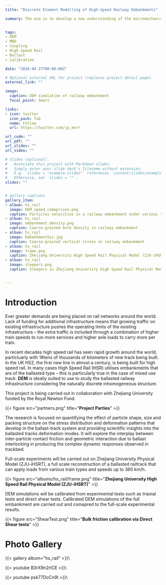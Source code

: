```yaml
---
title: "Discrete Element Modelling of High-Speed Railway Embankments"

summary: The aim is to develop a new understanding of the micromechanics of railway trackbed subjected to dynamic loads induced by high speed trains. This should lead to safer design of high-speed railway systems which require less maintenance and, therefore, are more sustainable.

 
tags:
- DEM
- MBD
- Coupling
- High Speed Rail
- Ballast
- Calibration

date: "2016-04-27T00:00:00Z"

# Optional external URL for project (replaces project detail page).
external_link: ""

image:
  caption: DEM simulation of railway embankment
  focal_point: Smart

links:
- icon: twitter
  icon_pack: fab
  name: Follow
  url: https://twitter.com/jp_morr

url_code: ""
url_pdf: ""
url_slides: ""
url_video: ""

# Slides (optional).
#   Associate this project with Markdown slides.
#   Simply enter your slide deck's filename without extension.
#   E.g. `slides = "example-slides"` references `content/slides/example-slides.md`.
#   Otherwise, set `slides = ""`.
slides: ""


# gallery captions
gallery_item:
- album: hs_rail
  image: DEM_speed_comaprison.png
  caption: Particles velocities in a railway embankment under various test speeds
- album: hs_rail
  image: embankment_density.png
  caption: Coarse-grained bulk density in railway embankment
- album: hs_rail
  image: EmbankmentSzz.jpg
  caption: Coarse-grained vertical stress in railway embankment
- album: hs_rail
  image: frame.png
  caption: Zhejiang University High Speed Rail Physical Model (ZJU-iHSRT)
- album: hs_rail
  image: sleepers.png
  caption: Sleepers in Zhejiang University High Speed Rail Physical Model (ZJU-iHSRT)


---
```


# Introduction

Ever greater demands are being placed on rail networks around the world. Lack of funding for additional infrastructure means that growing traffic on existing infrastructure pushes the operating limits of the existing infrastructure – the extra traffic is included through a combination of higher train speeds to run more services and higher axle loads to carry more per train. 

In recent decades high speed rail has seen rapid growth around the world, particluarly with 1#tens of thousands of kilometers of new track being built. In the UK HS2, the first new line in almost a century, is being built for high speed rail.
In many cases High Speed Rail (HSR) utilises embankments that are of the ballasted type – this is particularly true in the case of mixed use track. **DEM** is ideally suited to use to study the ballasted railway infrastructure considering the naturally discrete inhomogeneous structure.

This project is being carried out in collaboration with Zhejiang University funded by the Royal Newton Fund.

{{< figure src="partners.png" title="**Project Parties**" >}}

The research is focused on quantifying the effect of particle shape, size and packing structure on the stress distribution and deformation patterns that develop in the ballast-track system and providing scientific insights into the ballasted tracks deformation modes. 
It will explore the interplay between inter-particle contact friction and geometric interaction due to ballast interlocking in producing the complex dynamic responses observed in trackbed. 

Full-scale experiments will be carried out on Zhejiang University Physical Model (ZJU-iHSRT), a full scale reconstruction of a ballasted railtrack that can apply loads from various train types and speeds up to 360 km/h.

{{< figure src="albums/hs_rail/frame.png" title="**Zhejiang University High Speed Rail Physical Model (ZJU-iHSRT)**" >}}

DEM simulations will be calibrated from experimental tests such as triaxial tests and direct shear tests. Calibrated DEM simulations of the full embankment are carried out and comapred to the full-scale experimental results.

{{< figure src="ShearTest.png" title="**Bulk friction calibration via Direct Shear tests**" >}}




# Photo Gallery

{{< gallery album="hs_rail" >}}\


{{< youtube B3rX9n2rlCE >}}\


{{< youtube psk77DoCn9I >}}\


